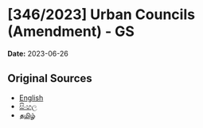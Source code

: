 # [346/2023] Urban Councils (Amendment) - GS

**Date:** 2023-06-26

## Original Sources

- [English](https://documents.gov.lk/view/bills/2023/6/346-2023_E.pdf)
- [සිංහල](https://documents.gov.lk/view/bills/2023/6/346-2023_S.pdf)
- [தமிழ்](https://documents.gov.lk/view/bills/2023/6/346-2023_T.pdf)
